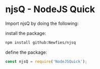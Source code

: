 # njsQ - NodeJS Quick

Import njsQ by doing the following:

install the package:
  ```sh
  npm install github:Newfies/njsq
  ```
  
define the package:
  ```js
  const njsQ = require('NodeJSQuick');
  ```
